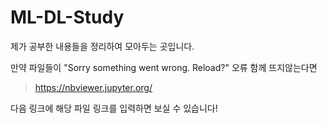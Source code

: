 # ML-DL-Study
제가 공부한 내용들을 정리하여 모아두는 곳입니다.

만약 파일들이 "Sorry something went wrong. Reload?" 오류 함께 뜨지않는다면

> https://nbviewer.jupyter.org/ 

다음 링크에 해당 파일 링크를 입력하면 보실 수 있습니다!
